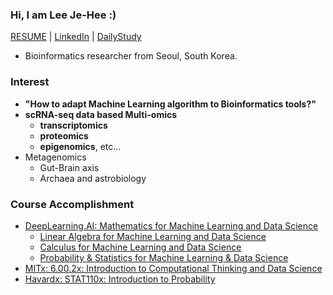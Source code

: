 ### Hi, I am Lee Je-Hee :)
[RESUME](https://drive.google.com/file/d/103jxclEL33ysWp7b_2CtLaop3vrvNhZG/view?usp=drive_link) | [LinkedIn](https://www.linkedin.com/in/jehee-lee-202002) | [DailyStudy](https://publish.obsidian.md/jhlee)
- Bioinformatics researcher from Seoul, South Korea.

### Interest
- **"How to adapt Machine Learning algorithm to Bioinformatics tools?"**
- **scRNA-seq data based Multi-omics**
  - **transcriptomics**
  - **proteomics**
  - **epigenomics**, etc...
- Metagenomics
  - Gut-Brain axis
  - Archaea and astrobiology

### Course Accomplishment
- [DeepLearning.AI: Mathematics for Machine Learning and Data Science](https://coursera.org/share/6d094f57ced10ab14e3f0b30bcc4d741)
  - [Linear Algebra for Machine Learning and Data Science](https://www.coursera.org/account/accomplishments/verify/66DNLHJKUTBB)
  - [Calculus for Machine Learning and Data Science](https://www.coursera.org/account/accomplishments/verify/H4D7SFYLRR6C)
  - [Probability & Statistics for Machine Learning & Data Science](https://coursera.org/share/2d80e70000d8ca551d9cf23f27721fe8)
- [MITx: 6.00.2x: Introduction to Computational Thinking and Data Science](https://courses.edx.org/certificates/789e5c1af03e44fd903ba531593029ac)
- [Havardx: STAT110x: Introduction to Probability ](https://courses.edx.org/certificates/df5ea0ac20b441deba4b7d39ff78288f)
